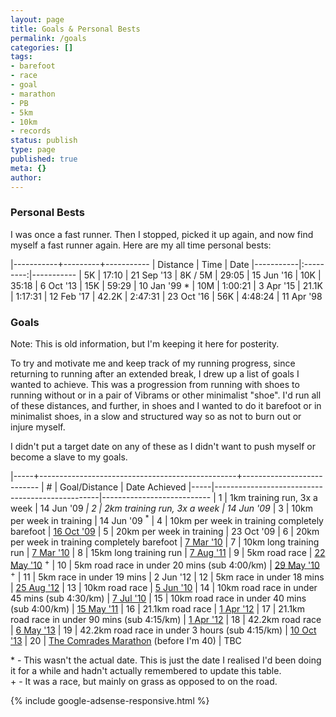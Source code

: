 ```yaml
---
layout: page
title: Goals & Personal Bests
permalink: /goals
categories: []
tags:
- barefoot
- race
- goal
- marathon
- PB
- 5km
- 10km
- records
status: publish
type: page
published: true
meta: {}
author:
---
```


### Personal Bests

I was once a fast runner. Then I stopped, picked it up again, and now find myself a fast runner again.  Here are my all time personal bests:

|-----------+---------+-----------
| Distance  | Time    | Date
|-----------|:---------:|-----------
| 5K        | 17:10   | 21 Sep '13
| 8K / 5M   | 29:05   | 15 Jun '16
| 10K       | 35:18   | 6 Oct '13
| 15K       | 59:29   | 10 Jan '99 *
| 10M       | 1:00:21 | 3 Apr '15
| 21.1K     | 1:17:31 | 12 Feb '17
| 42.2K     | 2:47:31 | 23 Oct '16
| 56K       | 4:48:24 | 11 Apr '98

### Goals

Note: This is old information, but I'm keeping it here for posterity.

To try and motivate me and keep track of my running progress, since returning to running after an extended break, I drew up a list of goals I wanted to achieve.  This was a progression from running with shoes to running without or in a pair of Vibrams or other minimalist "shoe".  I'd run all of these distances, and further, in shoes and I wanted to do it barefoot or in minimalist shoes, in a slow and structured way so as not to burn out or injure myself.

I didn't put a target date on any of these as I didn't want to push myself or become a slave to my goals.

|-----+-------------------------------------------------+---------------------------
| #   | Goal/Distance                                   | Date Achieved
|-----|-------------------------------------------------|---------------------------
| 1   | 1km training run, 3x a week                     | 14 Jun '09 <sup>*</sup>
| 2   | 2km training run, 3x a week                     | 14 Jun '09 <sup>*</sup>
| 3   | 10km per week in training                       | 14 Jun '09 <sup>*</sup>
| 4   | 10km per week in training completely barefoot   | [16 Oct '09](/10km-in-a-week-barefoot-goal-ticked-off)
| 5   | 20km per week in training                       | 23 Oct '09
| 6   | 20km per week in training completely barefoot   | [7 Mar '10](/two-more-goals-can-be-ticked-off)
| 7   | 10km long training run                          | [7 Mar '10](/two-more-goals-can-be-ticked-off)
| 8   | 15km long training run                          | [7 Aug '11](/long-runs-are-back-and-theyre-good)
| 9   | 5km road race                                   | [22 May '10](/reading-parkrun-barefoot) <sup>+</sup>
| 10  | 5km road race in under 20 mins (sub 4:00/km)    | [29 May '10](/parkrun-two-and-a-pb-too) <sup>+</sup>
| 11  | 5km race in under 19 mins                       | 2 Jun '12
| 12  | 5km race in under 18 mins                       | [25 Aug '12](/back-in-sub-18min-5k-club)
| 13  | 10km road race                                  | [5 Jun '10](/yateley-10k-series-race-1-completed-barefoot)
| 14  | 10km road race in under 45 mins (sub 4:30/km)   | [7 Jul '10](/race-report-yateley-10k-series-2010-race-2)
| 15  | 10km road race in under 40 mins (sub 4:00/km)   | [15 May '11](/race-report-woodley-10k-2011)
| 16  | 21.1km road race                                | [1 Apr '12](/race-report-reading-half-marathon-2012)
| 17  | 21.1km road race in under 90 mins (sub 4:15/km) | [1 Apr '12](/race-report-reading-half-marathon-2012)
| 18  | 42.2km road race                                | [6 May '13](/it-wasnt-my-day-today)
| 19  | 42.2km road race in under 3 hours (sub 4:15/km) | [10 Oct '13](/race-report-abingdon-marathon-2013)
| 20  | [The Comrades Marathon](http://www.comrades.com/) (before I'm 40) | TBC


\* - This wasn't the actual date.  This is just the date I realised I'd been doing it for a while and hadn't actually remembered to update this table.  
\+ - It was a race, but mainly on grass as opposed to on the road.

{% include google-adsense-responsive.html %}

